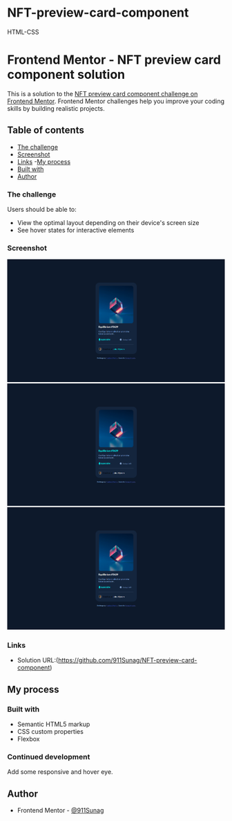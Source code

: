 # NFT-preview-card-component
HTML-CSS
# Frontend Mentor - NFT preview card component solution

This is a solution to the [NFT preview card component challenge on Frontend Mentor](https://www.frontendmentor.io/challenges/nft-preview-card-component-SbdUL_w0U). Frontend Mentor challenges help you improve your coding skills by building realistic projects. 

## Table of contents
  - [The challenge](#the-challenge)
  - [Screenshot](#screenshot)
  - [Links](#links)
  -[My process](#my-process)
  - [Built with](#built-with)
  - [Author](#author)


### The challenge

Users should be able to:

- View the optimal layout depending on their device's screen size
- See hover states for interactive elements

### Screenshot

![](./screenshots/Screenshot%202025-10-25%20211726.png)
![](./screenshots/Screenshot%202025-10-25%20211731.png)
![](./screenshots/Screenshot%202025-10-25%20211737.png)

### Links

- Solution URL:(https://github.com/911Sunag/NFT-preview-card-component)

## My process

### Built with

- Semantic HTML5 markup
- CSS custom properties
- Flexbox

### Continued development

Add some responsive and hover eye.

## Author

- Frontend Mentor - [@911Sunag](https://www.frontendmentor.io/profile/911Sunag)


